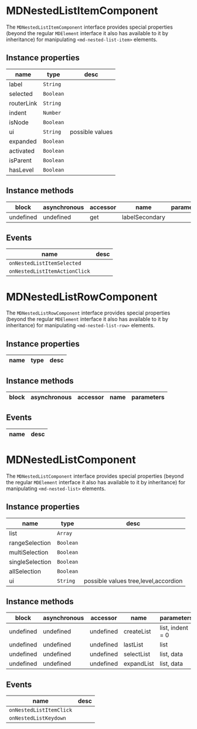 # MDNestedListItemComponent
The `MDNestedListItemComponent` interface provides special properties (beyond the regular `MDElement` interface it also has available to it by inheritance) for manipulating `<md-nested-list-item>` elements.

## Instance properties

name|type|desc
---|---|---
label|`String`|
selected|`Boolean`|
routerLink|`String`|
indent|`Number`|
isNode|`Boolean`|
ui|`String`|possible values 
expanded|`Boolean`|
activated|`Boolean`|
isParent|`Boolean`|
hasLevel|`Boolean`|

## Instance methods

block| asynchronous | accessor| name| parameters
---| --- | ---| ---| ---
undefined| undefined | get| labelSecondary| 

## Events

name|desc
---|---
`onNestedListItemSelected`|
`onNestedListItemActionClick`|
# MDNestedListRowComponent
The `MDNestedListRowComponent` interface provides special properties (beyond the regular `MDElement` interface it also has available to it by inheritance) for manipulating `<md-nested-list-row>` elements.

## Instance properties

name|type|desc
---|---|---

## Instance methods

block| asynchronous | accessor| name| parameters
---| --- | ---| ---| ---

## Events

name|desc
---|---
# MDNestedListComponent
The `MDNestedListComponent` interface provides special properties (beyond the regular `MDElement` interface it also has available to it by inheritance) for manipulating `<md-nested-list>` elements.

## Instance properties

name|type|desc
---|---|---
list|`Array`|
rangeSelection|`Boolean`|
multiSelection|`Boolean`|
singleSelection|`Boolean`|
allSelection|`Boolean`|
ui|`String`|possible values tree,level,accordion

## Instance methods

block| asynchronous | accessor| name| parameters
---| --- | ---| ---| ---
undefined| undefined | undefined| createList| list, indent = 0
undefined| undefined | undefined| lastList| list
undefined| undefined | undefined| selectList| list, data
undefined| undefined | undefined| expandList| list, data

## Events

name|desc
---|---
`onNestedListItemClick`|
`onNestedListKeydown`|
